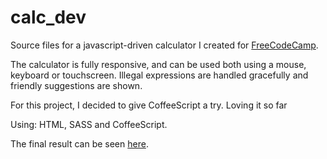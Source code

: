 # calc_dev
Source files for a javascript-driven calculator I created for [FreeCodeCamp](http://www.freecodecamp.com).

The calculator is fully responsive, and can be used both using a mouse, keyboard or touchscreen.
Illegal expressions are handled gracefully and friendly suggestions are shown.

For this project, I decided to give CoffeeScript a try. Loving it so far

Using: HTML, SASS and CoffeeScript.

The final result can be seen [here](https://sroelants.github.io/Calc).
